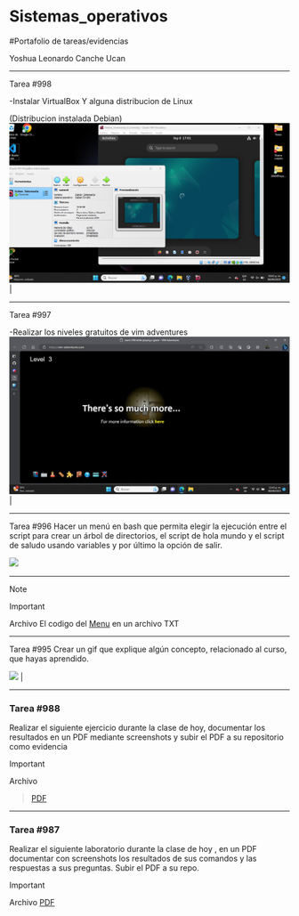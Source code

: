 # Sistemas_operativos
#Portafolio de tareas/evidencias

Yoshua Leonardo Canche Ucan
___________________________
Tarea #998

-Instalar VirtualBox Y alguna distribucion de Linux

(Distribucion instalada Debian)
<a href="https://github.com/YoshuaCanche/Sistemas_operativos/blob/main/Debian.png" target="_blank"> <img src="/Debian.png"/></a>  |
_____________________________________________
Tarea #997

-Realizar los niveles gratuitos de vim adventures
<a href="https://github.com/YoshuaCanche/Sistemas_operativos/blob/main/VIM%20ADVENTURES.jpeg" target="_blank"> <img src="/VIM%20ADVENTURES.jpeg"/></a>  |
__________________________________________
Tarea #996
 Hacer un menú en bash que permita elegir la ejecución entre el script para crear un árbol de directorios, el script de hola mundo y el script de saludo usando variables y por último la opción de salir.

<a href="https://asciinema.org/a/tvlTVoWTlZTZmN3MQJiBHI2N1" target="_blank"><img src="https://asciinema.org/a/tvlTVoWTlZTZmN3MQJiBHI2N1.svg" /></a>
______________________________________
> [!NOTE]
> > [!IMPORTANT]
> Archivo
> El codigo del
> <a href="https://github.com/YoshuaCanche/Sistemas_operativos/blob/main/menu..txt" target="_blank">Menu</a> en un archivo TXT
> 
__________________________________________________________
Tarea #995 Crear un gif que explique algún concepto, relacionado al curso, que hayas aprendido. 

<a href="https://github.com/YoshuaCanche/Sistemas_operativos/blob/main/Debian.pnghttps://github.com/YoshuaCanche/Sistemas_operativos/blob/main/Gif%20concepto.gif)https://github.com/YoshuaCanche/Sistemas_operativos/blob/main/Gif%20concepto.gif" target="_blank"> <img src="/Gif%20concepto.gif"/></a>  |
____________________________
### Tarea #988
Realizar el siguiente ejercicio durante la clase de hoy, documentar los resultados en un PDF mediante screenshots y subir el PDF a su repositorio como evidencia
> [!IMPORTANT]
> Archivo

> <a href="https://github.com/YoshuaCanche/Sistemas_operativos/blob/main/Tarea%20%23988.pdf" target="_blank"> PDF </a>

____________________________________

### Tarea #987 
Realizar el siguiente laboratorio durante la clase de hoy , en un PDF documentar con screenshots los resultados de sus comandos y las respuestas a sus preguntas. Subir el PDF a su repo.
> [!IMPORTANT]
> Archivo
> <a href="https://github.com/YoshuaCanche/Sistemas_operativos/blob/main/Tarea%20%23997.pdf" target="_blank"> PDF </a>


